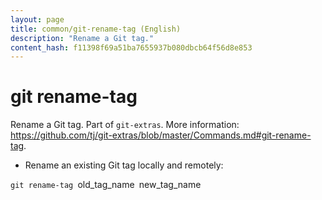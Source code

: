 ```yaml
---
layout: page
title: common/git-rename-tag (English)
description: "Rename a Git tag."
content_hash: f11398f69a51ba7655937b080dbcb64f56d8e853
---
```

# git rename-tag

Rename a Git tag.
Part of `git-extras`.
More information: <https://github.com/tj/git-extras/blob/master/Commands.md#git-rename-tag>.

- Rename an existing Git tag locally and remotely:

`git rename-tag `<span class="tldr-var badge badge-pill bg-dark-lm bg-white-dm text-white-lm text-dark-dm font-weight-bold">old_tag_name</span>` `<span class="tldr-var badge badge-pill bg-dark-lm bg-white-dm text-white-lm text-dark-dm font-weight-bold">new_tag_name</span>
